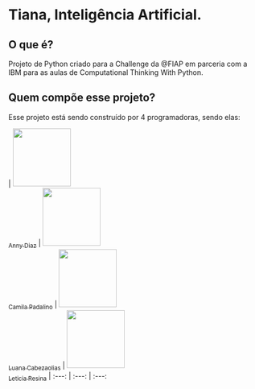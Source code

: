 # Tiana, Inteligência Artificial.
## O que é?
Projeto de Python criado para a Challenge da @FIAP em parceria com a IBM para as aulas de Computational Thinking With Python.
## Quem compõe esse projeto?
Esse projeto está sendo construído por 4 programadoras, sendo elas:

| [<img src="https://avatars.githubusercontent.com/u/127064019?v=4" width=115><br><sub>Anny Diaz</sub>](https://github.com/anny-dias) | [<img src="https://avatars.githubusercontent.com/u/125568361?v=4" width=115><br><sub>Camila Padalino</sub>](https://github.com/camilapadalino) | [<img src="https://avatars.githubusercontent.com/u/126793211?v=4" width=115><br><sub>Luana Cabezaolias</sub>](https://github.com/Luanacabezaolias) | [<img src="https://avatars.githubusercontent.com/u/80417466?v=4" width=115><br><sub>Leticia Resina</sub>](https://github.com/letyresina) |
:---: | :---: | :---:
